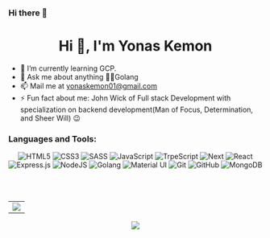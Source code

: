 ### Hi there 👋

<!--
**yonasQ/yonasQ** is a ✨ _special_ ✨ repository because its `README.md` (this file) appears on your GitHub profile.

Here are some ideas to get you started:

- 🔭 I’m currently working on ...
- 🌱 I’m currently learning ...
- 👯 I’m looking to collaborate on ...
- 🤔 I’m looking for help with ...
- 💬 Ask me about ...
- 📫 How to reach me: ...
- 😄 Pronouns: ...
- ⚡ Fun fact: ...
-->


<h1 align="center">Hi 👋, I'm Yonas Kemon</h1>
<!-- <img src="https://user-images.githubusercontent.com/73097560/115834477-dbab4500-a447-11eb-908a-139a6edaec5c.gif">
 -->

- 🌱 I’m currently learning GCP. 
- 💬 Ask me about anything 👨‍💻Golang
- 📫 Mail me at [yonaskemon01@gmail.com](mailto:yonaskemon01@gmail.com)
- ⚡ Fun fact about me: John Wick of Full stack Development with specialization on backend development(Man of Focus, Determination, and Sheer Will) 😉


<h3 align="left">Languages and Tools:</h3>
<p align="center"> 
  <img alt="HTML5" src="https://img.shields.io/badge/html5-%23E34F26.svg?&style=for-the-badge&logo=html5&logoColor=white"/>
  <img alt="CSS3" src="https://img.shields.io/badge/css3-%231572B6.svg?&style=for-the-badge&logo=css3&logoColor=white"/>
  <img alt="SASS" src="https://img.shields.io/badge/SASS-hotpink.svg?&style=for-the-badge&logo=SASS&logoColor=white"/>
  <img alt="JavaScript" src="https://img.shields.io/badge/javascript-%23323330.svg?&style=for-the-badge&logo=javascript&logoColor=%23F7DF1E"/>
  <img alt="TrpeScript" src="https://img.shields.io/badge/typescript-%23323330.svg?&style=for-the-badge&logo=typescript&logoColor=%23F7DF1E"/> 
  <img alt="Next" src="https://img.shields.io/badge/Next-DD0031?style=for-the-badge&logo=next&logoColor=white"/>
  <img alt="React" src="https://img.shields.io/badge/react-%2320232a.svg?&style=for-the-badge&logo=react&logoColor=%2361DAFB"/>
  <img alt="Express.js" src="https://img.shields.io/badge/express.js-%23404d59.svg?&style=for-the-badge"/>
  <img alt="NodeJS" src="https://img.shields.io/badge/node.js-%2343853D.svg?&style=for-the-badge&logo=node.js&logoColor=white"/>
  <img alt="Golang" src="https://img.shields.io/badge/golang-%2314354C.svg?&style=for-the-badge&logo=golang&logoColor=white"/>
  <img alt="Material UI" src="https://img.shields.io/badge/materialui-%230081CB.svg?&style=for-the-badge&logo=material-ui&logoColor=white"/>
  <img alt="Git" src="https://img.shields.io/badge/git-%23F05033.svg?&style=for-the-badge&logo=git&logoColor=white"/>
  <img alt="GitHub" src="https://img.shields.io/badge/github-%23121011.svg?&style=for-the-badge&logo=github&logoColor=white"/>
  <img alt="MongoDB" src ="https://img.shields.io/badge/MongoDB-%234ea94b.svg?&style=for-the-badge&logo=mongodb&logoColor=white"/>
</p>



<br/> <br/>

<table>
<!--   <tr>
    <td>
      <a href="https://www.github.com/yonasQ">
     <img src="https://github-readme-stats.vercel.app/api?username=yonasQ&show_icons=true&theme=tokyonight&count_private=true&hide_border=true" alt="yonasQ" />
      </a>
    </td>
    <td> 
      <a href="https://www.github.com/yonasQ">
       <img src ="http://github-readme-streak-stats.herokuapp.com?user=yonasQ&hide_border=true&theme=tokyonight" />
      </a>
    </td>
  </tr> -->
  <tr>
    <td>
      <a href="https://www.github.com/yonasQ">
       <img src ="https://github-readme-stats.vercel.app/api/top-langs/?username=yonasQ&langs_count=8&layout=compact&theme=tokyonight&hide_border=true" />
      </a>
    </td>
<!--     <td>
       <a href="https://www.github.com/thinkswell">
       <img src ="https://github-readme-stats.vercel.app/api/pin/?username=thinkswell&repo=javascript-mini-projects&theme=tokyonight&show_icons=true&hide_border=true" />
      </a>
    </td>  -->
  </tr>
</table>
<p align="center"> 

    
<a href="https://linkedin.com/in/yonas-kemon">
  <img src="https://img.shields.io/badge/linkedin-%230077B5.svg?&style=for-the-badge&logo=linkedin&logoColor=white">
</a>

</p>
